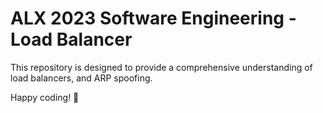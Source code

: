 # ALX 2023 Software Engineering - Load Balancer

This repository is designed to provide a comprehensive understanding of load balancers, and ARP spoofing.

Happy coding! 🚀
